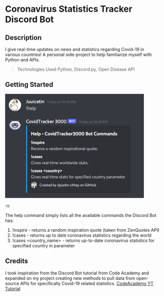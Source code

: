 # Coronavirus Statistics Tracker Discord Bot
## Description
I give real-time updates on news and statistics regarding Covid-19 in various countries! A personal side-project to help familiarize myself with Python and APIs.
> Technologies Used
Python, Discord.py, Open Disease API
## Getting Started
![Help Command](images/help_command.png)

` !h `

The help command simply lists all the available commands the Discord Bot has:
1. !inspire - returns a random inspiration quote (taken from ZenQuotes API)
2. !cases - returns up to date coronavirus statistics regarding the world
3. !cases <country_name> - returns up-to-date coronavirus statistics for specified country in parameter

## Credits
I took inspiration from the Discord Bot tutorial from Code Academy and expanded on my project creating new methods to pull data from open-source APIs for specifically Covid-19 related statistics.
[CodeAcademy YT Tutorial](https://www.youtube.com/watch?v=SPTfmiYiuok)
